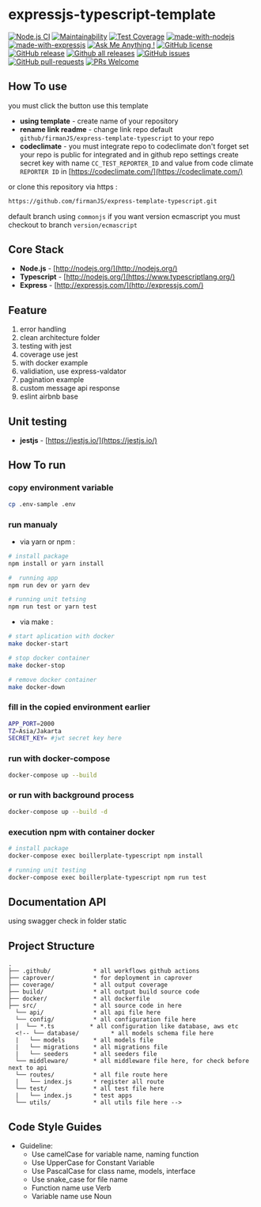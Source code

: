 # expressjs-typescript-template
[![Node.js CI](https://github.com/firmanJS/express-template-typescript/actions/workflows/nodejs.yml/badge.svg?branch=main)](https://github.com/firmanJS/express-template-typescript/actions/workflows/nodejs.yml)
[![Maintainability](https://api.codeclimate.com/v1/badges/9efe57e81ceae70a7c8d/maintainability)](https://codeclimate.com/github/firmanJS/express-template-typescript/maintainability)
[![Test Coverage](https://api.codeclimate.com/v1/badges/9efe57e81ceae70a7c8d/test_coverage)](https://codeclimate.com/github/firmanJS/express-template-typescript/test_coverage)
[![made-with-nodejs](https://img.shields.io/badge/Made%20with-Nodejs-1f425f.svg)](https://nodejs.org)
[![made-with-expressjs](https://img.shields.io/badge/Made%20with-Expressjs-1f425f.svg)](https://expressjs.com/)
[![Ask Me Anything !](https://img.shields.io/badge/Ask%20me-anything-1abc9c.svg)](https://github.com/firmanJS)
[![GitHub license](https://img.shields.io/github/license/Naereen/StrapDown.js.svg)](https://github.com/firmanJS/express-template-typescript/blob/master/LICENSE)
[![GitHub release](https://img.shields.io/github/release/firmanjs/express-template-typescript.svg)](https://github.com/firmanJS/express-template-typescript/releases)
[![Github all releases](https://img.shields.io/github/downloads/firmanjs/express-template-typescript/total.svg)](https://github.com/firmanJS/express-template-typescript/releases)
[![GitHub issues](https://img.shields.io/github/issues/firmanjs/express-template-typescript.svg)](https://github.com/firmanJS/express-template-typescript/issues/)
[![GitHub pull-requests](https://img.shields.io/github/issues-pr/firmanjs/express-template-typescript.svg)](https://github.com/firmanJS/express-template/pulls/)
[![PRs Welcome](https://img.shields.io/badge/PRs-welcome-brightgreen.svg?style=flat-square)](http://makeapullrequest.com)

## How To use
you must click the button use this template
- **using template** - create name of your repository
- **rename link readme** - change link repo default `github/firmanJS/express-template-typescript` to your repo
- **codeclimate** - you must integrate repo to codeclimate don't forget set your repo is public for integrated and in github repo settings create secret key with name `CC_TEST_REPORTER_ID` and value from code climate `REPORTER ID` in [https://codeclimate.com/](https://codeclimate.com/)

or clone this repository via https : 
```bash
https://github.com/firmanJS/express-template-typescript.git
```

default branch using `commonjs` if you want version ecmascript you must checkout to branch `version/ecmascript`

## Core Stack
- **Node.js** - [http://nodejs.org/](http://nodejs.org/)
- **Typescript** - [http://nodejs.org/](https://www.typescriptlang.org/)
- **Express** - [http://expressjs.com/](http://expressjs.com/)

## Feature
1. error handling
1. clean architecture folder
1. testing with jest
1. coverage use jest
1. with docker example
1. validiation, use express-valdator
1. pagination example
1. custom message api response
1. eslint airbnb base

## Unit testing
- **jestjs** - [https://jestjs.io/](https://jestjs.io/)

## How To run

### copy environment variable

```sh
cp .env-sample .env
```

### run manualy

* via yarn or npm :

```sh
# install package
npm install or yarn install

#  running app
npm run dev or yarn dev

# running unit tetsing
npm run test or yarn test
```

* via make :

```sh
# start aplication with docker
make docker-start 

# stop docker container
make docker-stop 

# remove docker container
make docker-down 
```

### fill in the copied environment earlier

```sh
APP_PORT=2000
TZ=Asia/Jakarta
SECRET_KEY= #jwt secret key here
```

### run with docker-compose

```sh
docker-compose up --build
```

### or run with background process

```sh
docker-compose up --build -d
```
### execution npm with container docker
```sh
# install package
docker-compose exec boillerplate-typescript npm install

# running unit testing
docker-compose exec boillerplate-typescript npm run test
```

## Documentation API 
using swagger check in folder static

## Project Structure
```
.
├── .github/            * all workflows github actions
├── caprover/           * for deployment in caprover
├── coverage/           * all output coverage
├── build/              * all output build source code
├── docker/             * all dockerfile
├── src/                * all source code in here
  └── api/              * all api file here
  └── config/           * all configuration file here
  |  └── *.ts          * all configuration like database, aws etc
  <!-- └── database/         * all models schema file here
  |   └── models        * all models file
  |   └── migrations    * all migrations file
  |   └── seeders       * all seeders file
  └── middleware/       * all middleware file here, for check before next to api
  └── routes/           * all file route here
  |   └── index.js      * register all route
  └── test/             * all test file here
  |   └── index.js      * test apps
  └── utils/            * all utils file here -->
```

## Code Style Guides
* Guideline:
  * Use camelCase for variable name, naming function
  * Use UpperCase for Constant Variable
  * Use PascalCase for class name, models, interface
  * Use snake_case for file name 
  * Function name use Verb
  * Variable name use Noun